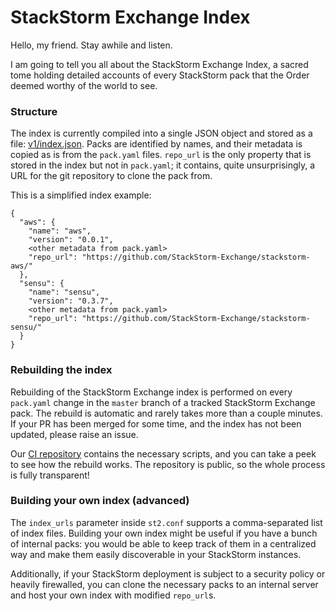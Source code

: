 # StackStorm Exchange Index

Hello, my friend. Stay awhile and listen.

I am going to tell you all about the StackStorm Exchange Index, a sacred tome
holding detailed accounts of every StackStorm pack that the Order deemed
worthy of the world to see.

### Structure

The index is currently compiled into a single JSON object and stored as a file:
[v1/index.json](https://github.com/StackStorm-Exchange/index/blob/master/v1/index.json).
Packs are identified by names, and their metadata is copied as is from the
`pack.yaml` files. `repo_url` is the only property that is stored in the index
but not in `pack.yaml`; it contains, quite unsurprisingly, a URL for the git
repository to clone the pack from.

This is a simplified index example:

```
{
  "aws": {
    "name": "aws",
    "version": "0.0.1",
    <other metadata from pack.yaml>
    "repo_url": "https://github.com/StackStorm-Exchange/stackstorm-aws/"
  },
  "sensu": {
    "name": "sensu",
    "version": "0.3.7",
    <other metadata from pack.yaml>
    "repo_url": "https://github.com/StackStorm-Exchange/stackstorm-sensu/"
  }
}
```

### Rebuilding the index

Rebuilding of the StackStorm Exchange index is performed on every `pack.yaml`
change in the `master` branch of a tracked StackStorm Exchange pack. The
rebuild is automatic and rarely takes more than a couple minutes. If your PR
has been merged for some time, and the index has not been updated, please
raise an issue.

Our [CI repository](https://github.com/StackStorm-Exchange/ci) contains the
necessary scripts, and you can take a peek to see how the rebuild works.
The repository is public, so the whole process is fully transparent!

### Building your own index (advanced)

The `index_urls` parameter inside `st2.conf` supports a comma-separated list
of index files. Building your own index might be useful if you have a bunch
of internal packs: you would be able to keep track of them in a centralized
way and make them easily discoverable in your StackStorm instances.

Additionally, if your StackStorm deployment is subject to a security policy
or heavily firewalled, you can clone the necessary packs to an internal
server and host your own index with modified `repo_url`s.
